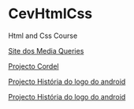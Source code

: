 # CevHtmlCss
 Html and Css Course


<a href='https://bbras81.github.io/CevHtmlCss/modulo4/ex026/mq002/index.html'>Site dos Media Queries</a> <br>

<a href='https://bbras81.github.io/CevHtmlCss/modulo3/d12/index.html'>Projecto Cordel</a> <br>

<a href='https://bbras81.github.io/CevHtmlCss/modulo2/d10/index.html'>Projecto História do logo do android</a> <br>

<a href='https://bbras81.github.io/CevHtmlCss/modulo4/ex026/mq004/index.html'>Projecto História do logo do android</a> <br>
